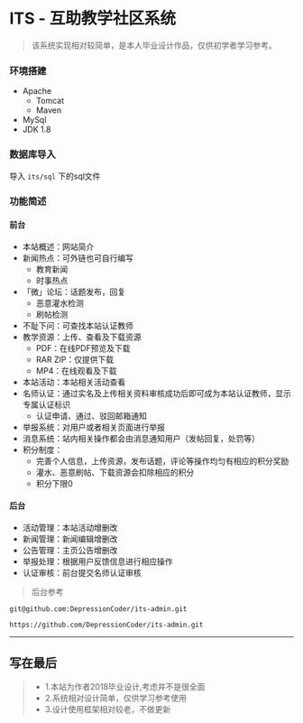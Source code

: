 # ITS - 互助教学社区系统

> 该系统实现相对较简单，是本人毕业设计作品，仅供初学者学习参考。


### 环境搭建 

- Apache
  - Tomcat
  - Maven
- MySql
- JDK 1.8 

### 数据库导入

导入 `its/sql` 下的sql文件

### 功能简述

#### 前台
  - 本站概述：网站简介
  - 新闻热点：可外链也可自行编写
    - 教育新闻
    - 时事热点
  - 「微」论坛：话题发布，回复
    - 恶意灌水检测
    - 刷帖检测
  - 不耻下问：可查找本站认证教师
  - 教学资源：上传、查看及下载资源
    - PDF：在线PDF预览及下载
    - RAR ZIP：仅提供下载
    - MP4：在线观看及下载
  - 本站活动：本站相关活动查看
  - 名师认证：通过实名及上传相关资料审核成功后即可成为本站认证教师，显示专属认证标识
    - 认证申请、通过、驳回邮箱通知
  - 举报系统：对用户或者相关页面进行举报
  - 消息系统：站内相关操作都会由消息通知用户（发帖回复，处罚等）
  - 积分制度：
    - 完善个人信息，上传资源，发布话题，评论等操作均匀有相应的积分奖励
    - 灌水、恶意刷帖、下载资源会扣除相应的积分
    - 积分下限0

#### 后台
  - 活动管理：本站活动增删改
  - 新闻管理：新闻编辑增删改
  - 公告管理：主页公告增删改
  - 举报处理：根据用户反馈信息进行相应操作
  - 认证审核：前台提交名师认证审核
  
> 后台参考  

`git@github.com:DepressionCoder/its-admin.git`

`https://github.com/DepressionCoder/its-admin.git`
  
  
----
## 写在最后
> - 1.本站为作者2018毕业设计,考虑并不是很全面
> - 2.系统相对设计简单，仅供学习参考使用
> - 3.设计使用框架相对较老，不做更新
